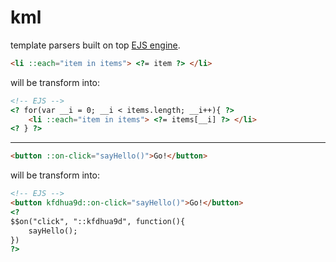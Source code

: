 # kml

template parsers built on top [EJS engine](https://github.com/mde/ejs).

```html
<li ::each="item in items"> <?= item ?> </li>
```

will be transform into:

```html
<!-- EJS -->
<? for(var __i = 0; __i < items.length; __i++){ ?>
    <li ::each="item in items"> <?= items[__i] ?> </li>
<? } ?>
```
---

```html
<button ::on-click="sayHello()">Go!</button>

```

will be transform into:

```html
<!-- EJS -->
<button kfdhua9d::on-click="sayHello()">Go!</button>
<?
$$on("click", "::kfdhua9d", function(){
    sayHello();
})
?>
```
